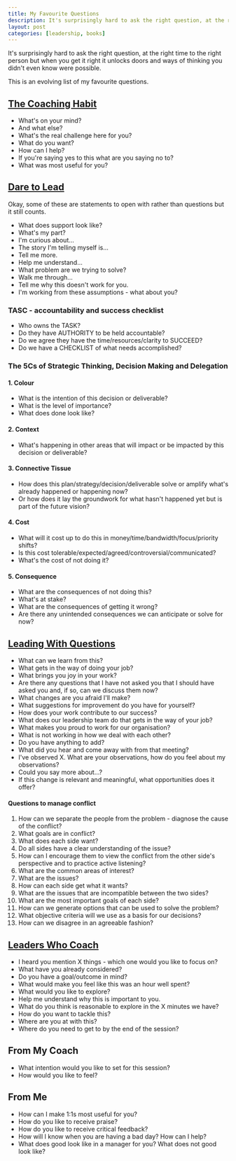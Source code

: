```yaml
---
title: My Favourite Questions
description: It's surprisingly hard to ask the right question, at the right time to the right person but when you get it right it unlocks doors and ways of thinking you didn't even know were possible. This is a list of my favourite questions.
layout: post
categories: [leadership, books]
---
```

It's surprisingly hard to ask the right question, at the right time to the right person but when you get it right it unlocks doors and ways of thinking you didn't even know were possible.

This is an evolving list of my favourite questions.
## [The Coaching Habit](https://www.waterstones.com/book/coaching-habit/bungay-michael-stainer//9780978440749)

- What's on your mind?
- And what else?
- What's the real challenge here for you?
- What do you want?
- How can I help?
- If you're saying yes to this what are you saying no to?
- What was most useful for you?

## [Dare to Lead](https://www.waterstones.com/book/dare-to-lead/brene-brown/9781785042140)

Okay, some of these are statements to open with rather than questions but it still counts.
- What does support look like?
- What's my part?
- I'm curious about...
- The story I'm telling myself is...
- Tell me more.
- Help me understand...
- What problem are we trying to solve?
- Walk me through...
- Tell me why this doesn't work for you.
- I'm working from these assumptions - what about you?

### TASC - accountability and success checklist
  - Who owns the TASK?
  - Do they have AUTHORITY to be held accountable?
  - Do we agree they have the time/resources/clarity to SUCCEED?
  - Do we have a CHECKLIST of what needs accomplished?

### The 5Cs of Strategic Thinking, Decision Making and Delegation
#### 1. Colour
- What is the intention of this decision or deliverable?
- What is the level of importance?
- What does done look like?

#### 2. Context
- What's happening in other areas that will impact or be impacted by this decision or deliverable?

#### 3. Connective Tissue
- How does this plan/strategy/decision/deliverable solve or amplify what's already happened or happening now?
- Or how does it lay the groundwork for what hasn't happened yet but is part of the future vision?

#### 4. Cost
- What will it cost up to do this in money/time/bandwidth/focus/priority shifts?
- Is this cost tolerable/expected/agreed/controversial/communicated?
- What's the cost of not doing it?

#### 5. Consequence
- What are the consequences of not doing this?
- What's at stake?
- What are the consequences of getting it wrong?
- Are there any unintended consequences we can anticipate or solve for now?

## [Leading With Questions](https://www.waterstones.com/book/leading-with-questions/michael-j-marquardt/9781118658130)

- What can we learn from this?
- What gets in the way of doing your job?
- What brings you joy in your work?
- Are there any questions that I have not asked you that I should have asked you and, if so, can we discuss them now?
- What changes are you afraid I'll make?
- What suggestions for improvement do you have for yourself?
- How does your work contribute to our success?
- What does our leadership team do that gets in the way of your job?
- What makes you proud to work for our organisation?
- What is not working in how we deal with each other?
- Do you have anything to add?
- What did you hear and come away with from that meeting?
- I've observed X. What are your observations, how do you feel about my observations?
- Could you say more about...?
- If this change is relevant and meaningful, what opportunities does it offer?

#### Questions to manage conflict
1. How can we separate the people from the problem - diagnose the cause of the conflict?
2. What goals are in conflict?
3. What does each side want?
4. Do all sides have a clear understanding of the issue?
5. How can I encourage them to view the conflict from the other side's perspective and to practice active listening?
6. What are the common areas of interest?
7. What are the issues?
8. How can each side get what it wants?
9. What are the issues that are incompatible between the two sides?
10. What are the most important goals of each side?
11. How can we generate options that can be used to solve the problem?
12. What objective criteria will we use as a basis for our decisions?
13. How can we disagree in an agreeable fashion?


## [Leaders Who Coach](https://betterconversations.co/courses-programmes/leaders-who-coach)
- I heard you mention X things - which one would you like to focus on?
- What have you already considered?
- Do you have a goal/outcome in mind?
- What would make you feel like this was an hour well spent?
- What would you like to explore?
- Help me understand why this is important to you.
- What do you think is reasonable to explore in the X minutes we have?
- How do you want to tackle this?
- Where are you at with this?
- Where do you need to get to by the end of the session?

## From My Coach
- What intention would you like to set for this session?
- How would you like to feel?
## From Me
- How can I make 1:1s most useful for you?
- How do you like to receive praise?
- How do you like to receive critical feedback?
- How will I know when you are having a bad day? How can I help?
- What does good look like in a manager for you? What does not good look like?

